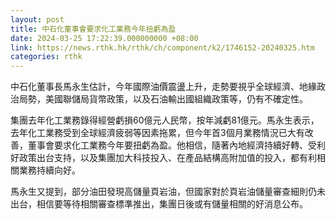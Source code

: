 ```yaml
---
layout: post
title: 中石化董事會要求化工業務今年扭虧為盈
date: 2024-03-25 17:22:39.000000000 +08:00
link: https://news.rthk.hk/rthk/ch/component/k2/1746152-20240325.htm
categories: rthk
---
```


中石化董事長馬永生估計，今年國際油價震盪上升，走勢要視乎全球經濟、地緣政治局勢，美國聯儲局貨幣政策，以及石油輸出國組織政策等，仍有不確定性。

集團去年化工業務錄得經營虧損60億元人民幣，按年減虧81億元。馬永生表示，去年化工業務受到全球經濟疲弱等因素拖累，但今年首3個月業務情況已大有改善，董事會要求化工業務今年要扭虧為盈。他相信，隨著內地經濟持續好轉、受利好政策出台支持，以及集團加大科技投入、在產品結構高附加值的投入，都有利相關業務持續向好。

馬永生又提到，部分油田發現高儲量頁岩油，但國家對於頁岩油儲量審查細則仍未出台，相信要等待相關審查標準推出，集團日後或有儲量相關的好消息公布。
